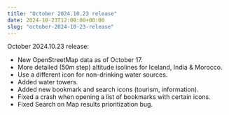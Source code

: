 ```yaml
---
title: "October 2024.10.23 release"
date: 2024-10-23T12:00:00+00:00
slug: "october-2024-10-23-release"
---
```


October 2024.10.23 release:

- New OpenStreetMap data as of October 17.
- More detailed (50m step) altitude isolines for Iceland, India & Morocco.
- Use a different icon for non-drinking water sources.
- Added water towers.
- Added new bookmark and search icons (tourism, information).
- Fixed a crash when opening a list of bookmarks with certain icons.
- Fixed Search on Map results prioritization bug.
